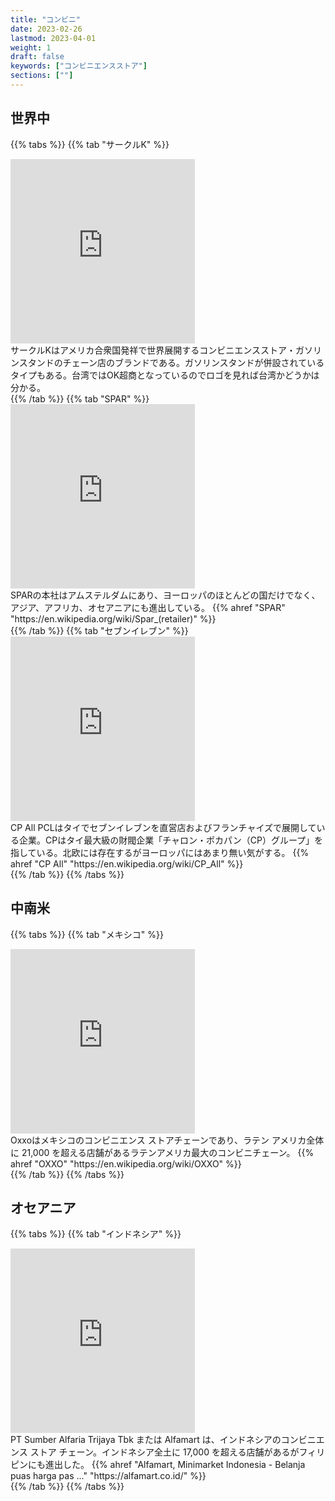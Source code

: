 ```yaml
---
title: "コンビニ"
date: 2023-02-26
lastmod: 2023-04-01
weight: 1
draft: false
keywords: ["コンビニエンスストア"]
sections: [""]
---
```


## 世界中


{{% tabs  %}}
{{% tab "サークルK" %}}
<div class="googlemap-if">
<iframe src="https://www.google.com/maps/embed?pb=!4v1677409219722!6m8!1m7!1sr7-wxrVOVmt5vfLo1iKiNw!2m2!1d-5.135465991726019!2d119.4357166061142!3f40.107533050785676!4f11.150599992415607!5f1.801980083803985" width="295" height="295" style="border:0;" allowfullscreen="" loading="lazy" referrerpolicy="no-referrer-when-downgrade"></iframe>
<div class="description">
サークルKはアメリカ合衆国発祥で世界展開するコンビニエンスストア・ガソリンスタンドのチェーン店のブランドである。ガソリンスタンドが併設されているタイプもある。台湾ではOK超商となっているのでロゴを見れば台湾かどうかは分かる。
</div>
</div>
{{% /tab %}}
{{% tab "SPAR" %}}
<div class="googlemap-if">
<iframe src="https://www.google.com/maps/embed?pb=!4v1679344598364!6m8!1m7!1sksoNxDxOgE1x6k6PhqdZzA!2m2!1d52.35462369937679!2d4.950458885723939!3f217.14070785148394!4f1.6583733925224209!5f1.0291534187334155" width="295" height="295" style="border:0;" allowfullscreen="" loading="lazy" referrerpolicy="no-referrer-when-downgrade"></iframe>

<div class="description">
SPARの本社はアムステルダムにあり、ヨーロッパのほとんどの国だけでなく、アジア、アフリカ、オセアニアにも進出している。
 {{% ahref "SPAR" "https://en.wikipedia.org/wiki/Spar_(retailer)" %}}
</div>
</div>
{{% /tab %}}
{{% tab "セブンイレブン" %}}
<div class="googlemap-if">
<iframe src="https://www.google.com/maps/embed?pb=!4v1677588243934!6m8!1m7!1sszR46Tx03R0n1CYWf9rmvw!2m2!1d18.28501472813346!2d99.5045251966614!3f110.16569903206297!4f-3.7340399145535486!5f3.325193203789971" width="295" height="295" style="border:0;" allowfullscreen="" loading="lazy" referrerpolicy="no-referrer-when-downgrade"></iframe>

<div class="description">
CP All PCLはタイでセブンイレブンを直営店およびフランチャイズで展開している企業。CPはタイ最大級の財閥企業「チャロン・ポカパン（CP）グループ」を指している。北欧には存在するがヨーロッパにはあまり無い気がする。
 {{% ahref "CP All" "https://en.wikipedia.org/wiki/CP_All" %}}
</div>
</div>
{{% /tab %}}
{{% /tabs %}}

## 中南米

{{% tabs  %}}
{{% tab "メキシコ" %}}
<div class="googlemap-if">
<iframe src="https://www.google.com/maps/embed?pb=!4v1677756726179!6m8!1m7!1skXbCEDt9NCX0Nt6yvOJ1Ww!2m2!1d19.41873879054791!2d-99.11531202584435!3f278.39277107560457!4f-5.178369001610619!5f1.6735612318444537" width="295" height="295" style="border:0;" allowfullscreen="" loading="lazy" referrerpolicy="no-referrer-when-downgrade"></iframe>

<div class="description">
Oxxoはメキシコのコンビニエンス ストアチェーンであり、ラテン アメリカ全体に 21,000 を超える店舗があるラテンアメリカ最大のコンビニチェーン。
 {{% ahref "OXXO" "https://en.wikipedia.org/wiki/OXXO" %}}
</div>
</div>
{{% /tab %}}
{{% /tabs %}}

## オセアニア

{{% tabs  %}}
{{% tab "インドネシア" %}}
<div class="googlemap-if">
<iframe src="https://www.google.com/maps/embed?pb=!4v1677588643610!6m8!1m7!1s0q7YUjYfteEnVF0wxhj69Q!2m2!1d-6.928306181131333!2d107.619460963116!3f107.8426660490983!4f3.6009910400601797!5f3.308422358954514" width="295" height="295" style="border:0;" allowfullscreen="" loading="lazy" referrerpolicy="no-referrer-when-downgrade"></iframe>

<div class="description">
PT Sumber Alfaria Trijaya Tbk または Alfamart は、インドネシアのコンビニエンス ストア チェーン。インドネシア全土に 17,000 を超える店舗があるがフィリピンにも進出した。
 {{% ahref "Alfamart, Minimarket Indonesia - Belanja puas harga pas ..." "https://alfamart.co.id/" %}}
</div>
</div>
{{% /tab %}}
{{% /tabs %}}
